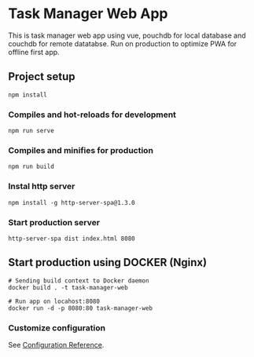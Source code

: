 # Task Manager Web App
This is task manager web app using vue, pouchdb for local database and couchdb for remote datatabse. Run on production to optimize PWA for offline first app.

## Project setup
```
npm install
```

### Compiles and hot-reloads for development
```
npm run serve
```

### Compiles and minifies for production
```
npm run build
```

### Instal http server
```
npm install -g http-server-spa@1.3.0
```

### Start production server
```
http-server-spa dist index.html 8080
```

## Start production using DOCKER (Nginx)
```
# Sending build context to Docker daemon
docker build . -t task-manager-web

# Run app on locahost:8080
docker run -d -p 8080:80 task-manager-web
```

### Customize configuration
See [Configuration Reference](https://cli.vuejs.org/config/).
